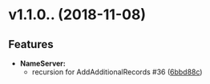 # v1.1.0.. (2018-11-08) #

## Features ##

- **NameServer:**
    - recursion for AddAdditionalRecords #36
 ([6bbd88c](https://github.com/richardschneider/net-dns/commit/6bbd88c))


